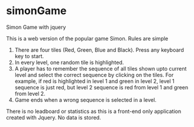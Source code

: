 # simonGame
Simon Game with jquery

This is a web version of the popular game Simon. Rules are simple

1. There are four tiles (Red, Green, Blue and Black). Press any keyboard key to start.
2. In every level, one random tile is highlighted.
3. A player has to remember the sequence of all tiles shown upto current level and select the correct sequence by clicking on the tiles. For example, if red is highlighted in level 1 and green in level 2, level 1 sequence is just red, but level 2 sequence is red from level 1 and green from level 2.
4. Game ends when a wrong sequence is selected in a level.

There is no leadboard or statistics as this is a front-end only application created with Jquery. No data is stored. 
